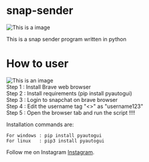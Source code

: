 # snap-sender
![This is a image](https://cdn.iconscout.com/icon/free/png-128/snapchat-129-498414.png)

This is a snap sender program written in python 

# How to user
![This is an image](https://cdn.icon-icons.com/icons2/2552/PNG/96/brave_browser_logo_icon_153013.png)
<br>Step 1 : Install Brave web browser
<br>Step 2 : Install requirements (pip install pyautogui)
<br>Step 3 : Login to snapchat on brave browser
<br>Step 4 : Edit the username tag "<<USERNAME>>" as "username123"
<br>Step 5 : Open the browser tab and run the script !!!!

  Installation commands are:
```
For windows : pip install pyautogui
For linux   : pip3 install pyautogui 
```
Follow me on Instagram [Instagram](https://www.instagram.com/utkarsh143).

